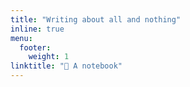 ```yaml
---
title: "Writing about all and nothing"
inline: true
menu:
  footer:
    weight: 1
linktitle: "📓 A notebook"
---
```

